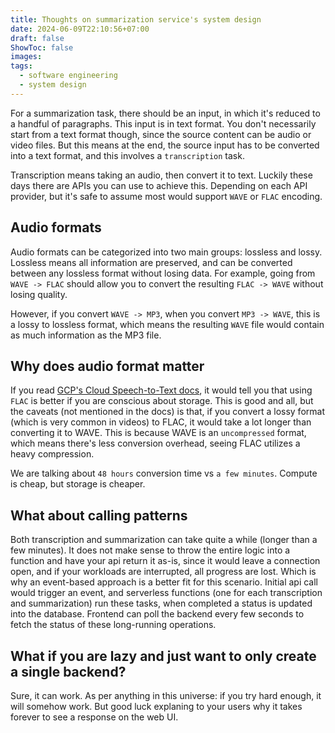 ```yaml
---
title: Thoughts on summarization service's system design
date: 2024-06-09T22:10:56+07:00
draft: false
ShowToc: false
images:
tags:
  - software engineering
  - system design
---
```


For a summarization task, there should be an input, in which it's reduced to a handful of paragraphs. This input is in text format.
You don't necessarily start from a text format though, since the source content can be audio or video files. But this means at the end, the source input has to be converted into a text format, and this involves a `transcription` task.

Transcription means taking an audio, then convert it to text. Luckily these days there are APIs you can use to achieve this. Depending on each API provider, but it's safe to assume most would support `WAVE` or `FLAC` encoding.

## Audio formats

Audio formats can be categorized into two main groups: lossless and lossy. Lossless means all information are preserved, and can be converted between any lossless format without losing data. For example, going from `WAVE -> FLAC` should allow you to convert the resulting `FLAC -> WAVE` without losing quality.

However, if you convert `WAVE -> MP3`, when you convert `MP3 -> WAVE`, this is a lossy to lossless format, which means the resulting `WAVE` file would contain as much information as the MP3 file.

## Why does audio format matter

If you read [GCP's Cloud Speech-to-Text docs](https://cloud.google.com/speech-to-text/docs/encoding#lossless_compression), it would tell you that using `FLAC` is better if you are conscious about storage.
This is good and all, but the caveats (not mentioned in the docs) is that, if you convert a lossy format (which is very common in videos) to FLAC, it would take a lot longer than converting it to WAVE. This is because WAVE is an `uncompressed` format, which means there's less conversion overhead, seeing FLAC utilizes a heavy compression.

We are talking about `48 hours` conversion time vs `a few minutes`. Compute is cheap, but storage is cheaper.

## What about calling patterns

Both transcription and summarization can take quite a while (longer than a few minutes). It does not make sense to throw the entire logic into a function and have your api return it as-is, since it would leave a connection open, and if your workloads are interrupted, all progress are lost.
Which is why an event-based approach is a better fit for this scenario. Initial api call would trigger an event, and serverless functions (one for each transcription and summarization) run these tasks, when completed a status is updated into the database. Frontend can poll the backend every few seconds to fetch the status of these long-running operations.

## What if you are lazy and just want to only create a single backend?

Sure, it can work. As per anything in this universe: if you try hard enough, it will somehow work. But good luck explaning to your users why it takes forever to see a response on the web UI.
